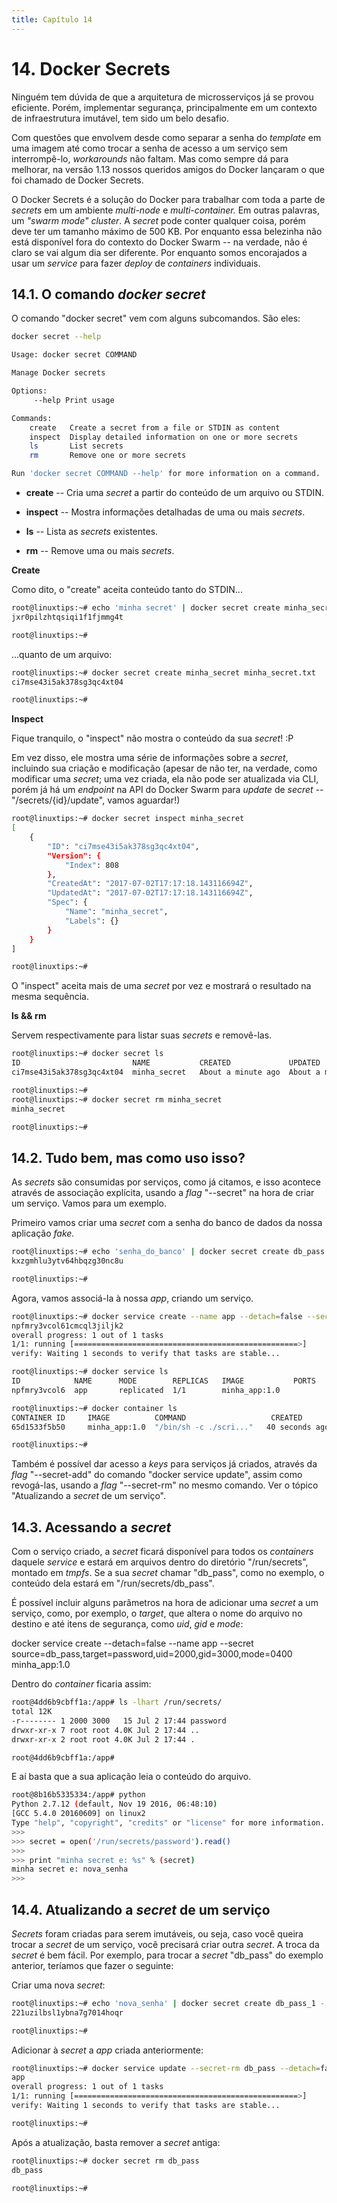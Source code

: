 ```yaml
---
title: Capítulo 14
---
```


# 14. Docker Secrets

Ninguém tem dúvida de que a arquitetura de microsserviços já se provou
eficiente. Porém, implementar segurança, principalmente em um contexto
de infraestrutura imutável, tem sido um belo desafio.

Com questões que envolvem desde como separar a senha do *template* em
uma imagem até como trocar a senha de acesso a um serviço sem
interrompê-lo, *workarounds* não faltam. Mas como sempre dá para
melhorar, na versão 1.13 nossos queridos amigos do Docker lançaram o que
foi chamado de Docker Secrets.

O Docker Secrets é a solução do Docker para trabalhar com toda a parte
de *secrets* em um ambiente *multi-node* e *multi-container.* Em outras
palavras, um *"swarm mode" cluster*. A *secret* pode conter qualquer
coisa, porém deve ter um tamanho máximo de 500 KB. Por enquanto essa
belezinha não está disponível fora do contexto do Docker Swarm -- na
verdade, não é claro se vai algum dia ser diferente. Por enquanto somos
encorajados a usar um *service* para fazer *deploy* de *containers*
individuais.

## 14.1. O comando *docker secret*

O comando "docker secret" vem com alguns subcomandos. São eles:

```bash
docker secret --help

Usage: docker secret COMMAND

Manage Docker secrets

Options:
     --help Print usage

Commands:
    create   Create a secret from a file or STDIN as content
    inspect  Display detailed information on one or more secrets
    ls       List secrets
    rm       Remove one or more secrets

Run 'docker secret COMMAND --help' for more information on a command.
```

-   **create** -- Cria uma *secret* a partir do conteúdo de um arquivo ou STDIN.

-   **inspect** -- Mostra informações detalhadas de uma ou mais *secrets*.

-   **ls** -- Lista as *secrets* existentes.

-   **rm** -- Remove uma ou mais *secrets*.

**Create**

Como dito, o "create" aceita conteúdo tanto do STDIN\...

```bash
root@linuxtips:~# echo 'minha secret' | docker secret create minha_secret -
jxr0pilzhtqsiqi1f1fjmmg4t

root@linuxtips:~#
```

...quanto de um arquivo:

```bash
root@linuxtips:~# docker secret create minha_secret minha_secret.txt
ci7mse43i5ak378sg3qc4xt04

root@linuxtips:~#
```

**Inspect**

Fique tranquilo, o "inspect" não mostra o conteúdo da sua *secret*! :P

Em vez disso, ele mostra uma série de informações sobre a *secret*,
incluindo sua criação e modificação (apesar de não ter, na verdade, como
modificar uma *secret*; uma vez criada, ela não pode ser atualizada via
CLI, porém já há um *endpoint* na API do Docker Swarm para *update* de
*secret* -- "/secrets/{id}/update", vamos aguardar!)

```bash
root@linuxtips:~# docker secret inspect minha_secret
[
    {
        "ID": "ci7mse43i5ak378sg3qc4xt04",
        "Version": {
            "Index": 808
        },
        "CreatedAt": "2017-07-02T17:17:18.143116694Z",
        "UpdatedAt": "2017-07-02T17:17:18.143116694Z",
        "Spec": {
            "Name": "minha_secret",
            "Labels": {}
        }
    }
]

root@linuxtips:~#
```

O "inspect" aceita mais de uma *secret* por vez e mostrará o resultado
na mesma sequência.

**ls && rm**

Servem respectivamente para listar suas *secrets* e removê-las.

```bash
root@linuxtips:~# docker secret ls
ID                         NAME           CREATED             UPDATED
ci7mse43i5ak378sg3qc4xt04  minha_secret   About a minute ago  About a minute ago

root@linuxtips:~#
root@linuxtips:~# docker secret rm minha_secret
minha_secret

root@linuxtips:~#
```

## 14.2. Tudo bem, mas como uso isso?

As *secrets* são consumidas por serviços, como já citamos, e isso
acontece através de associação explícita, usando a *flag* "\--secret" na
hora de criar um serviço. Vamos para um exemplo.

Primeiro vamos criar uma *secret* com a senha do banco de dados da nossa
aplicação *fake.*

```bash
root@linuxtips:~# echo 'senha_do_banco' | docker secret create db_pass -
kxzgmhlu3ytv64hbqzg30nc8u

root@linuxtips:~#
```

Agora, vamos associá-la à nossa *app*, criando um serviço.

```bash
root@linuxtips:~# docker service create --name app --detach=false --secret db_pass minha_app:1.0
npfmry3vcol61cmcql3jiljk2
overall progress: 1 out of 1 tasks
1/1: running [==================================================>]
verify: Waiting 1 seconds to verify that tasks are stable...

root@linuxtips:~# docker service ls
ID            NAME      MODE        REPLICAS   IMAGE           PORTS
npfmry3vcol6  app       replicated  1/1        minha_app:1.0

root@linuxtips:~# docker container ls
CONTAINER ID     IMAGE          COMMAND                   CREATED           STATUS           PORTS     NAMES
65d1533f5b50     minha_app:1.0  "/bin/sh -c ./scri..."   40 seconds ago     Up 39 seconds              app.1.molbmj0649c7xkzfermkuwrx2

root@linuxtips:~#
```

Também é possível dar acesso a *keys* para serviços já criados, através
da *flag* "\--secret-add" do comando "docker service update", assim como
revogá-las, usando a *flag* "\--secret-rm" no mesmo comando. Ver o
tópico "Atualizando a *secret* de um serviço".

## 14.3. Acessando a *secret*

Com o serviço criado, a *secret* ficará disponível para todos os
*containers* daquele *service* e estará em arquivos dentro do diretório
"/run/secrets", montado em *tmpfs*. Se a sua *secret* chamar "db\_pass",
como no exemplo, o conteúdo dela estará em "/run/secrets/db\_pass".

É possível incluir alguns parâmetros na hora de adicionar uma *secret* a
um serviço, como, por exemplo, o *target*, que altera o nome do arquivo
no destino e até itens de segurança, como *uid*, *gid* e *mode*:

docker service create \--detach=false \--name app \--secret
source=db\_pass,target=password,uid=2000,gid=3000,mode=0400
minha\_app:1.0

Dentro do *container* ficaria assim:

```bash
root@4dd6b9cbff1a:/app# ls -lhart /run/secrets/
total 12K
-r-------- 1 2000 3000   15 Jul 2 17:44 password
drwxr-xr-x 7 root root 4.0K Jul 2 17:44 ..
drwxr-xr-x 2 root root 4.0K Jul 2 17:44 .

root@4dd6b9cbff1a:/app#
```

E aí basta que a sua aplicação leia o conteúdo do arquivo.

```bash
root@8b16b5335334:/app# python
Python 2.7.12 (default, Nov 19 2016, 06:48:10)
[GCC 5.4.0 20160609] on linux2
Type "help", "copyright", "credits" or "license" for more information.
>>>
>>> secret = open('/run/secrets/password').read()
>>>
>>> print "minha secret e: %s" % (secret)
minha secret e: nova_senha
>>>
```

## 14.4. Atualizando a *secret* de um serviço

*Secrets* foram criadas para serem imutáveis, ou seja, caso você queira
trocar a *secret* de um serviço, você precisará criar outra *secret*. A
troca da *secret* é bem fácil. Por exemplo, para trocar a *secret*
"db\_pass" do exemplo anterior, teríamos que fazer o seguinte:

Criar uma nova *secret*:

```bash
root@linuxtips:~# echo 'nova_senha' | docker secret create db_pass_1 -
221uzilbsl1ybna7g7014hoqr

root@linuxtips:~#
```

Adicionar à *secret* a *app* criada anteriormente:

```bash
root@linuxtips:~# docker service update --secret-rm db_pass --detach=false --secret-add source=db_pass_1,target=password app
app
overall progress: 1 out of 1 tasks
1/1: running [==================================================>]
verify: Waiting 1 seconds to verify that tasks are stable...

root@linuxtips:~#
```

Após a atualização, basta remover a *secret* antiga:

```bash
root@linuxtips:~# docker secret rm db_pass
db_pass

root@linuxtips:~#
```
